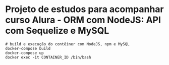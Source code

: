 # Projeto de estudos para acompanhar curso Alura - ORM com NodeJS: API com Sequelize e MySQL

```
# build e execução do contêiner com NodeJS, npm e MySQL
docker-compose build
docker-compose up
docker exec -it CONTAINER_ID /bin/bash

```